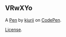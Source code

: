 VRwXYo
------


A [Pen](https://codepen.io/kjurii/pen/VRwXYo) by [kjurii](https://codepen.io/kjurii) on [CodePen](https://codepen.io).

[License](https://codepen.io/kjurii/pen/VRwXYo/license).
